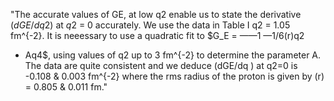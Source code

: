 "The accurate values of GE, at low q2 enable us to
state the derivative $(dGE/dq2)$ at $q2$ = 0 accurately.
We use the data in Table I q2 = 1.05 fm^{-2}. It is
neeessary to use a quadratic fit to $G_E = ——1 —1/6(r)q2
+ Aq4$, using values of q2 up to 3 fm^{-2} to determine the
parameter A.   The data are quite consistent and we
deduce
(dGE/dq ) at q2=0 is -0.108 & 0.003 fm^{-2}
where the rms radius of the proton is given by
(r) = 0.805 & 0.011 fm."
